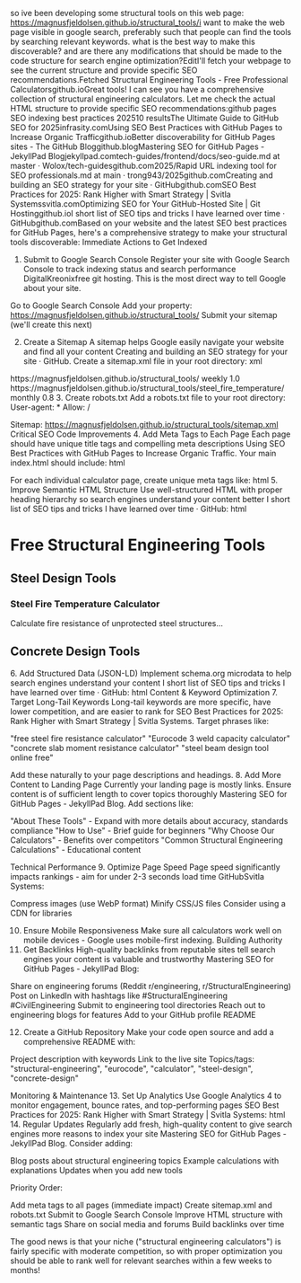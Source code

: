 so ive been developing some structural tools on this web page:
https://magnusfjeldolsen.github.io/structural_tools/i want to make the web page visible in google search, preferably such that people can find the tools by searching relevant keywords. what is the best way to make this discoverable? and are there any modifications that should be made to the code structure for search engine optimization?EditI'll fetch your webpage to see the current structure and provide specific SEO recommendations.Fetched Structural Engineering Tools - Free Professional Calculatorsgithub.ioGreat tools! I can see you have a comprehensive collection of structural engineering calculators. Let me check the actual HTML structure to provide specific SEO recommendations:github pages SEO indexing best practices 202510 resultsThe Ultimate Guide to GitHub SEO for 2025infrasity.comUsing SEO Best Practices with GitHub Pages to Increase Organic Trafficgithub.ioBetter discoverability for GitHub Pages sites - The GitHub Bloggithub.blogMastering SEO for GitHub Pages - JekyllPad Blogjekyllpad.comtech-guides/frontend/docs/seo-guide.md at master · Wolox/tech-guidesgithub.com2025/Rapid URL indexing tool for SEO professionals.md at main · trong943/2025github.comCreating and building an SEO strategy for your site · GitHubgithub.comSEO Best Practices for 2025: Rank Higher with Smart Strategy | Svitla Systemssvitla.comOptimizing SEO for Your GitHub-Hosted Site | Git Hostinggithub.ioI short list of SEO tips and tricks I have learned over time · GitHubgithub.comBased on your website and the latest SEO best practices for GitHub Pages, here's a comprehensive strategy to make your structural tools discoverable:
Immediate Actions to Get Indexed
1. Submit to Google Search Console
Register your site with Google Search Console to track indexing status and search performance DigitalKreonixfree git hosting. This is the most direct way to tell Google about your site.

Go to Google Search Console
Add your property: https://magnusfjeldolsen.github.io/structural_tools/
Submit your sitemap (we'll create this next)

2. Create a Sitemap
A sitemap helps Google easily navigate your website and find all your content Creating and building an SEO strategy for your site · GitHub. Create a sitemap.xml file in your root directory:
xml<?xml version="1.0" encoding="UTF-8"?>
<urlset xmlns="http://www.sitemaps.org/schemas/sitemap/0.9">
  <url>
    <loc>https://magnusfjeldolsen.github.io/structural_tools/</loc>
    <changefreq>weekly</changefreq>
    <priority>1.0</priority>
  </url>
  <url>
    <loc>https://magnusfjeldolsen.github.io/structural_tools/steel_fire_temperature/</loc>
    <changefreq>monthly</changefreq>
    <priority>0.8</priority>
  </url>
  <!-- Add all your other calculator pages here -->
</urlset>
3. Create robots.txt
Add a robots.txt file to your root directory:
User-agent: *
Allow: /

Sitemap: https://magnusfjeldolsen.github.io/structural_tools/sitemap.xml
Critical SEO Code Improvements
4. Add Meta Tags to Each Page
Each page should have unique title tags and compelling meta descriptions Using SEO Best Practices with GitHub Pages to Increase Organic Traffic. Your main index.html should include:
html<head>
  <meta charset="UTF-8">
  <meta name="viewport" content="width=device-width, initial-scale=1.0">
  
  <!-- Primary Meta Tags -->
  <title>Free Structural Engineering Tools | Steel, Concrete & Seismic Calculators</title>
  <meta name="title" content="Free Structural Engineering Tools | Steel, Concrete & Seismic Calculators">
  <meta name="description" content="Professional structural engineering calculators for steel design, concrete analysis, fire resistance, weld capacity, and seismic design. Free Eurocode-compliant tools for engineers.">
  <meta name="keywords" content="structural engineering calculator, steel design tool, concrete calculator, Eurocode 3, Eurocode 2, fire resistance calculator, weld capacity, seismic design, free engineering tools">
  <meta name="author" content="Magnus Fjeld Olsen">
  
  <!-- Open Graph / Facebook -->
  <meta property="og:type" content="website">
  <meta property="og:url" content="https://magnusfjeldolsen.github.io/structural_tools/">
  <meta property="og:title" content="Free Structural Engineering Tools">
  <meta property="og:description" content="Professional structural engineering calculators for steel, concrete, and seismic design. Free Eurocode-compliant tools.">
  
  <!-- Twitter -->
  <meta property="twitter:card" content="summary_large_image">
  <meta property="twitter:url" content="https://magnusfjeldolsen.github.io/structural_tools/">
  <meta property="twitter:title" content="Free Structural Engineering Tools">
  <meta property="twitter:description" content="Professional structural engineering calculators for steel, concrete, and seismic design.">
  
  <!-- Canonical URL -->
  <link rel="canonical" href="https://magnusfjeldolsen.github.io/structural_tools/">
</head>
For each individual calculator page, create unique meta tags like:
html<!-- Example for steel_fire_temperature/index.html -->
<title>Steel Fire Temperature Calculator | Eurocode 3 Fire Resistance Tool</title>
<meta name="description" content="Calculate fire resistance of unprotected steel structures. Free tool with Am/V ratio calculation, shadow effects, and temperature-time curves per Eurocode 3.">
<meta name="keywords" content="steel fire resistance, temperature calculation, Eurocode 3 fire, Am/V ratio, unprotected steel, fire design">
5. Improve Semantic HTML Structure
Use well-structured HTML with proper heading hierarchy so search engines understand your content better I short list of SEO tips and tricks I have learned over time · GitHub:
html<main>
  <h1>Free Structural Engineering Tools</h1>
  
  <section id="steel-tools">
    <h2>Steel Design Tools</h2>
    <article>
      <h3>Steel Fire Temperature Calculator</h3>
      <p>Calculate fire resistance of unprotected steel structures...</p>
    </article>
  </section>
  
  <section id="concrete-tools">
    <h2>Concrete Design Tools</h2>
    <!-- ... -->
  </section>
</main>
6. Add Structured Data (JSON-LD)
Implement schema.org microdata to help search engines understand your content I short list of SEO tips and tricks I have learned over time · GitHub:
html<script type="application/ld+json">
{
  "@context": "https://schema.org",
  "@type": "WebApplication",
  "name": "Structural Engineering Tools",
  "url": "https://magnusfjeldolsen.github.io/structural_tools/",
  "description": "Free professional structural engineering calculators",
  "applicationCategory": "Engineering",
  "offers": {
    "@type": "Offer",
    "price": "0",
    "priceCurrency": "USD"
  },
  "creator": {
    "@type": "Person",
    "name": "Magnus Fjeld Olsen"
  }
}
</script>
Content & Keyword Optimization
7. Target Long-Tail Keywords
Long-tail keywords are more specific, have lower competition, and are easier to rank for SEO Best Practices for 2025: Rank Higher with Smart Strategy | Svitla Systems. Target phrases like:

"free steel fire resistance calculator"
"Eurocode 3 weld capacity calculator"
"concrete slab moment resistance calculator"
"steel beam design tool online free"

Add these naturally to your page descriptions and headings.
8. Add More Content to Landing Page
Currently your landing page is mostly links. Ensure content is of sufficient length to cover topics thoroughly Mastering SEO for GitHub Pages - JekyllPad Blog. Add sections like:

"About These Tools" - Expand with more details about accuracy, standards compliance
"How to Use" - Brief guide for beginners
"Why Choose Our Calculators" - Benefits over competitors
"Common Structural Engineering Calculations" - Educational content

Technical Performance
9. Optimize Page Speed
Page speed significantly impacts rankings - aim for under 2-3 seconds load time GitHubSvitla Systems:

Compress images (use WebP format)
Minify CSS/JS files
Consider using a CDN for libraries

10. Ensure Mobile Responsiveness
Make sure all calculators work well on mobile devices - Google uses mobile-first indexing.
Building Authority
11. Get Backlinks
High-quality backlinks from reputable sites tell search engines your content is valuable and trustworthy Mastering SEO for GitHub Pages - JekyllPad Blog:

Share on engineering forums (Reddit r/engineering, r/StructuralEngineering)
Post on LinkedIn with hashtags like #StructuralEngineering #CivilEngineering
Submit to engineering tool directories
Reach out to engineering blogs for features
Add to your GitHub profile README

12. Create a GitHub Repository
Make your code open source and add a comprehensive README with:

Project description with keywords
Link to the live site
Topics/tags: "structural-engineering", "eurocode", "calculator", "steel-design", "concrete-design"

Monitoring & Maintenance
13. Set Up Analytics
Use Google Analytics 4 to monitor engagement, bounce rates, and top-performing pages SEO Best Practices for 2025: Rank Higher with Smart Strategy | Svitla Systems:
html<!-- Add GA4 tracking code to all pages -->
14. Regular Updates
Regularly add fresh, high-quality content to give search engines more reasons to index your site Mastering SEO for GitHub Pages - JekyllPad Blog. Consider adding:

Blog posts about structural engineering topics
Example calculations with explanations
Updates when you add new tools


Priority Order:

Add meta tags to all pages (immediate impact)
Create sitemap.xml and robots.txt
Submit to Google Search Console
Improve HTML structure with semantic tags
Share on social media and forums
Build backlinks over time

The good news is that your niche ("structural engineering calculators") is fairly specific with moderate competition, so with proper optimization you should be able to rank well for relevant searches within a few weeks to months!